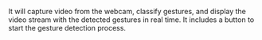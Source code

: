  It will capture video from the webcam, classify gestures, and display the video stream with the detected gestures in real time. 
 It includes a button to start the gesture detection process.